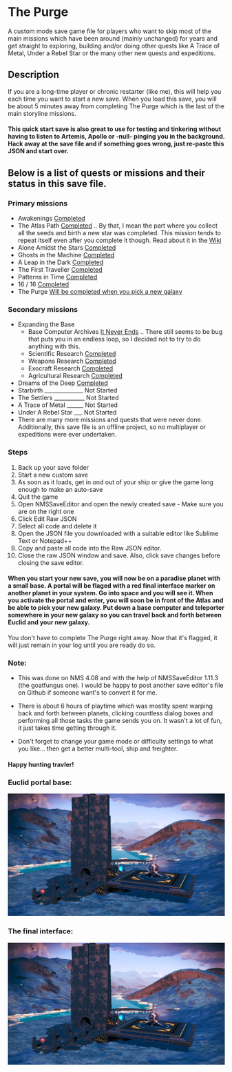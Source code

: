 # The Purge

A custom mode save game file for players who want to skip most of the main missions which have been around (mainly unchanged) for years and get straight to exploring, building and/or doing other quests like A Trace of Metal, Under a Rebel Star or the many other new quests and expeditions.

## Description

If you are a long-time player or chronic restarter (like me), this will help you each time you want to start a new save. When you load this save, you will be about 5 minutes away from completing The Purge which is the last of the main storyline missions.
#### This quick start save is also great to use for testing and tinkering without having to listen to Artemis, Apollo or -null- pinging you in the background. Hack away at the save file and if something goes wrong, just re-paste this JSON and start over.

##     

## Below is a list of quests or missions and their status in this save file.

### Primary missions

* Awakenings [Completed](https://nomanssky.fandom.com/wiki/Awakenings)
* The Atlas Path [Completed](https://nomanssky.fandom.com/wiki/The_Atlas_Path#The_Final_Atlas_Interface) .. By that, I mean the part where you collect all the seeds and birth a new star was completed. This mission tends to repeat itself even after you complete it though. Read about it in the [Wiki](https://nomanssky.fandom.com/wiki/The_Atlas_Path#Completion_and_Mission_Log)
* Alone Amidst the Stars [Completed](https://nomanssky.fandom.com/wiki/Alone_Amidst_the_Stars)
* Ghosts in the Machine [Completed](https://nomanssky.fandom.com/wiki/Ghosts_in_the_Machine)
* A Leap in the Dark [Completed](https://nomanssky.fandom.com/wiki/A_Leap_in_the_Dark)
* The First Traveller [Completed](https://nomanssky.fandom.com/wiki/The_First_Traveller)
* Patterns in Time [Completed](https://nomanssky.fandom.com/wiki/Patterns_in_Time)
* 16 / 16 [Completed](https://nomanssky.fandom.com/wiki/16_/_16)
* The Purge [Will be completed when you pick a new galaxy](https://nomanssky.fandom.com/wiki/The_Purge)

### Secondary missions

* Expanding the Base
    * Base Computer Archives [It Never Ends](https://nomanssky.fandom.com/wiki/Base_Computer_Archives) .. There still seems to be bug that puts you in an endless loop, so I decided not to try to do anything with this.
    * Scientific Research [Completed](https://nomanssky.fandom.com/wiki/Scientific_Research)
    * Weapons Research [Completed](https://nomanssky.fandom.com/wiki/Weapons_Research)
    * Exocraft Research [Completed](https://nomanssky.fandom.com/wiki/Exocraft_Technician)
    * Agricultural Research [Completed](https://nomanssky.fandom.com/wiki/Agricultural_Research)
* Dreams of the Deep [Completed](https://nomanssky.fandom.com/wiki/Dreams_of_the_Deep)
* Starbirth ______________ Not Started
* The Settlers ___________ Not Started
* A Trace of Metal ______ Not Started
* Under A Rebel Star ___ Not Started
* There are many more missions and quests that were never done. Additionally, this save file is an offline project, so no multiplayer or expeditions were ever undertaken.

### Steps

1.  Back up your save folder
2.  Start a new custom save
3.  As soon as it loads, get in ond out of your ship or give the game long enough to make an auto-save
4.  Quit the game
5.  Open NMSSaveEditor and open the newly created save - Make sure you are on the right one
6.  Click Edit Raw JSON
7.  Select all code and delete it
8.  Open the JSON file you downloaded with a suitable editor like Sublime Text or Notepad++ 
9.  Copy and paste all code into the Raw JSON editor.
10. Close the raw JSON window and save. Also, click save changes before closing the save editor.

#### When you start your new save, you will now be on a paradise planet with a small base. A portal will be flaged with a red final interface marker on another planet in your system. Go into space and you will see it. When you activate the portal and enter, you will soon be in front of the Atlas and be able to pick your new galaxy. Put down a base computer and teleporter somewhere in your new galaxy so you can travel back and forth between Euclid and your new galaxy.

You don't have to complete The Purge right away. Now that it's flagged, it will just remain in your log until you are ready do so.

#### 

### Note:
* This was done on NMS 4.08 and with the help of NMSSaveEditor 1.11.3 (the goatfungus one). I would be happy to post another save editor's file on Github if someone want's to convert it for me.

* There is about 6 hours of playtime which was mostlty spent warping back and forth between planets, clicking countless dialog boxes and performing all those tasks the game sends you on. It wasn't a lot of fun, it just takes time getting through it.

* Don't forget to change your game mode or difficulty settings to what you like... then get a better multi-tool, ship and freighter.
#### Happy hunting travler!

#### 



### Euclid portal base:

![alt text](https://raw.githubusercontent.com/limbosworld/NMS-The-Purge/main/Final-Interface.jpg)

### The final interface:

![alt text](https://raw.githubusercontent.com/limbosworld/NMS-The-Purge/main/Final-Interface.jpg)


